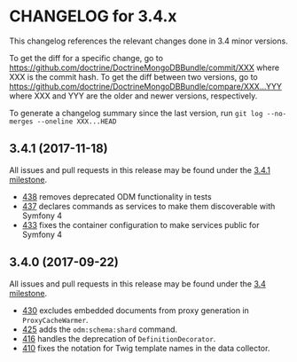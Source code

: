 CHANGELOG for 3.4.x
===================

This changelog references the relevant changes done in 3.4 minor versions.

To get the diff for a specific change, go to
https://github.com/doctrine/DoctrineMongoDBBundle/commit/XXX
where XXX is the commit hash. To get the diff between two versions, go to
https://github.com/doctrine/DoctrineMongoDBBundle/compare/XXX...YYY
where XXX and YYY are the older and newer versions, respectively.

To generate a changelog summary since the last version, run
`git log --no-merges --oneline XXX...HEAD`

3.4.1 (2017-11-18)
------------------

All issues and pull requests in this release may be found under the [3.4.1 milestone](https://github.com/doctrine/DoctrineMongoDBBundle/issues?q=milestone%3A3.4.1).

 * [438](https://github.com/doctrine/DoctrineMongoDBBundle/pull/438) removes deprecated ODM functionality in tests
 * [437](https://github.com/doctrine/DoctrineMongoDBBundle/pull/437) declares commands as services to make them discoverable with Symfony 4
 * [433](https://github.com/doctrine/DoctrineMongoDBBundle/pull/433) fixes the container configuration to make services public for Symfony 4

3.4.0 (2017-09-22)
------------------

All issues and pull requests in this release may be found under the [3.4 milestone](https://github.com/doctrine/DoctrineMongoDBBundle/issues?q=milestone%3A3.4.0).

 * [430](https://github.com/doctrine/DoctrineMongoDBBundle/pull/430) excludes embedded documents from proxy generation in `ProxyCacheWarmer`.
 * [425](https://github.com/doctrine/DoctrineMongoDBBundle/pull/425) adds the `odm:schema:shard` command.
 * [416](https://github.com/doctrine/DoctrineMongoDBBundle/pull/416) handles the deprecation of `DefinitionDecorator`.
 * [410](https://github.com/doctrine/DoctrineMongoDBBundle/pull/410) fixes the notation for Twig template names in the data collector.
